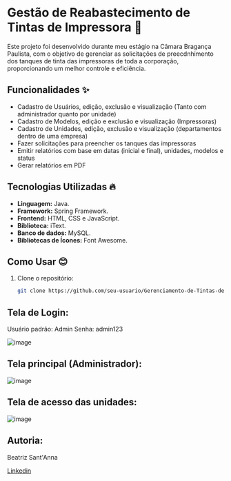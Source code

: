 
# Gestão de Reabastecimento de Tintas de Impressora 🚀
Este projeto foi desenvolvido durante meu estágio na Câmara Bragança Paulista, com o objetivo de gerenciar as solicitações de preecdnhimento dos tanques de tinta das impressoras de toda a corporação, proporcionando um melhor controle e eficiência.

## Funcionalidades ✨
- Cadastro de Usuários, edição, exclusão e visualização (Tanto com administrador quanto por unidade)
- Cadastro de Modelos, edição e exclusão e visualização (Impressoras)
- Cadastro de Unidades, edição, exclusão e visualização (departamentos dentro de uma empresa)
- Fazer solicitações para preencher os tanques das impressoras
- Emitir relatórios com base em datas (inicial e final), unidades, modelos e status
- Gerar relatórios em PDF
  
## Tecnologias Utilizadas 🔥

- **Linguagem:** Java.
- **Framework:** Spring Framework.
- **Frontend:** HTML, CSS e JavaScript.
- **Biblioteca:** iText.
- **Banco de dados:** MySQL.
- **Bibliotecas de Ícones:** Font Awesome.

## Como Usar 😊

1. Clone o repositório:
   ```bash
   git clone https://github.com/seu-usuario/Gerenciamento-de-Tintas-de-Impressora.git


## Tela de Login:

Usuário padrão: Admin
Senha: admin123


![image](https://github.com/user-attachments/assets/e3dbd622-65a5-4e1d-8ae3-820f7535be53)


## Tela principal (Administrador):


![image](https://github.com/user-attachments/assets/378db919-95b3-464e-959e-aa92c5203824)


## Tela de acesso das unidades:


![image](https://github.com/user-attachments/assets/d296fd3d-577f-4da5-8aa0-c0efedcf1fce)

## Autoria: 
Beatriz Sant'Anna

[Linkedin](https://www.linkedin.com/in/bea-sant-anna/)

